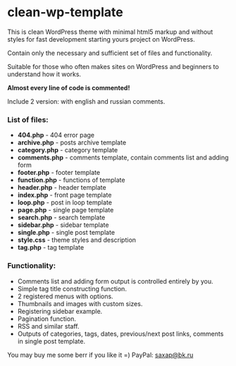 clean-wp-template
=================

This is clean WordPress theme with minimal html5 markup and without styles for fast development starting yours project on WordPress.

Contain only the necessary and sufficient set of files and functionality.

Suitable for those who often makes sites on WordPress and beginners to understand how it works.

<b>Almost every line of code is commented!</b>

Include 2 version: with english and russian comments.

<h3>List of files:</h3>
<ul>
<li><b>404.php</b> - 404 error page</li>
<li><b>archive.php</b> - posts archive template</li>
<li><b>category.php</b> - category template</li>
<li><b>comments.php</b> - comments template, contain comments list and adding form</li>
<li><b>footer.php</b> - footer template</li>
<li><b>function.php</b> - functions of template</li>
<li><b>header.php</b> - header template</li>
<li><b>index.php</b> - front page template</li>
<li><b>loop.php</b> - post in loop template</li>
<li><b>page.php</b> - single page template</li>
<li><b>search.php</b> - search template</li>
<li><b>sidebar.php</b> - sidebar template</li>
<li><b>single.php</b> -  single post template</li>
<li><b>style.css</b> - theme styles and description</li>
<li><b>tag.php</b> - tag template</li>
</ul>

<h3>Functionality:</h3>
<ul>
<li>Comments list and adding form output is controlled entirely by you.</li>
<li>Simple tag title constructing function.</li>
<li>2 registered menus with options.</li>
<li>Thumbnails and images with custom sizes.</li>
<li>Registering sidebar example.</li>
<li>Pagination function.</li>
<li>RSS and similar staff.</li>
<li>Outputs of categories, tags, dates, previous/next post links, comments in single post template.</li>
</ul>



You may buy me some berr if you like it =) 
PayPal: saxap@bk.ru
